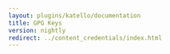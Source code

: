```yaml
---
layout: plugins/katello/documentation
title: GPG Keys
version: nightly
redirect: ../content_credentials/index.html
---
```


